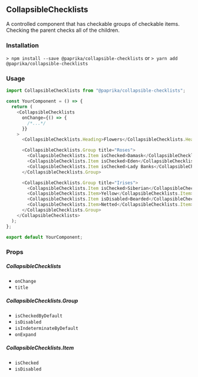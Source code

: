 ## CollapsibleChecklists

A controlled component that has checkable groups of checkable items.
Checking the parent checks all of the children.

### Installation

`> npm install --save @paprika/collapsible-checklists`
or
`> yarn add @paprika/collapsible-checklists`

### Usage

```js
import CollapsibleChecklists from "@paprika/collapsible-checklists";

const YourComponent = () => {
  return (
    <CollapsibleChecklists
      onChange={() => {
        /*...*/
      }}
    >
      <CollapsibleChecklists.Heading>Flowers</CollapsibleChecklists.Heading>

      <CollapsibleChecklists.Group title="Roses">
        <CollapsibleChecklists.Item isChecked>Damask</CollapsibleChecklists.Item>
        <CollapsibleChecklists.Item isChecked>Eden</CollapsibleChecklists.Item>
        <CollapsibleChecklists.Item isChecked>Lady Banks</CollapsibleChecklists.Item>
      </CollapsibleChecklists.Group>

      <CollapsibleChecklists.Group title="Irises">
        <CollapsibleChecklists.Item isChecked>Siberian</CollapsibleChecklists.Item>
        <CollapsibleChecklists.Item>Yellow</CollapsibleChecklists.Item>
        <CollapsibleChecklists.Item isDisabled>Bearded</CollapsibleChecklists.Item>
        <CollapsibleChecklists.Item>Netted</CollapsibleChecklists.Item>
      </CollapsibleChecklists.Group>
    </CollapsibleChecklists>
  );
};

export default YourComponent;
```

### Props

##### CollapsibleChecklists

- `onChange`
- `title`

##### CollapsibleChecklists.Group

- `isCheckedByDefault`
- `isDisabled`
- `isIndeterminateByDefault`
- `onExpand`

##### CollapsibleChecklists.Item

- `isChecked`
- `isDisabled`
